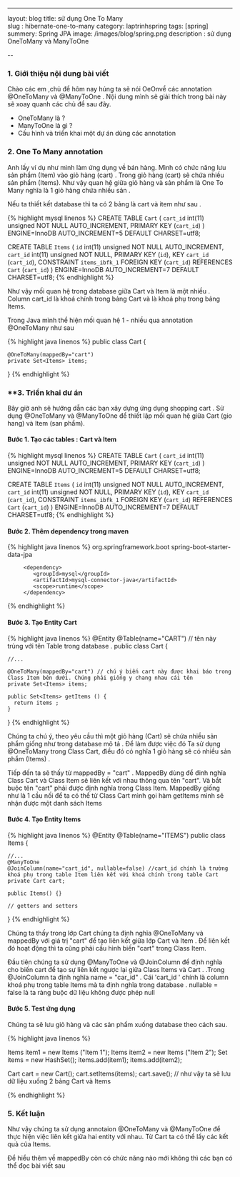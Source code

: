 ---
layout: blog
title: sử dụng One To Many  
slug : hibernate-one-to-many
category: laptrinhspring
tags: [spring]
summery: Spring JPA 
image: /images/blog/spring.png
description : sử dụng OneToMany và ManyToOne 

--
### **1. Giới thiệu nội dung bài viết**

Chào các em ,chủ đề hôm nay húng ta sẽ nói OeOnvề các annotation @OneToMany và @ManyToOne .
Nội dung mình sẽ giải thích trong bài này sẽ xoay quanh các chủ đề sau đây.
 
- OneToMany là   ?
- ManyToOne là gì ? 
- Cấu hình và triển khai một dự án dùng các annotation 


### **2. One To Many annotation**
 
Anh lấy ví dụ như mình làm ứng dụng về bán hàng. Mình có chức năng lưu sản phẩm (Item)  vào  giỏ hàng (cart) . 
Trong giỏ hàng (cart) sẽ chứa nhiều sản phẩm (Items). Như vậy quan hệ giữa giỏ hàng và sản phẩm  là One To Many nghĩa là 1 giỏ hàng chứa nhiều sản  .

Nếu ta thiết kết database thì ta có 2 bảng là cart và item như sau .

{% highlight mysql  linenos %}
CREATE TABLE `Cart` (
  `cart_id` int(11) unsigned NOT NULL AUTO_INCREMENT,
  PRIMARY KEY (`cart_id`)
) ENGINE=InnoDB AUTO_INCREMENT=5 DEFAULT CHARSET=utf8;
 
CREATE TABLE `Items` (
  `id` int(11) unsigned NOT NULL AUTO_INCREMENT,
  `cart_id` int(11) unsigned NOT NULL,
  PRIMARY KEY (`id`),
  KEY `cart_id` (`cart_id`),
  CONSTRAINT `items_ibfk_1` FOREIGN KEY (`cart_id`) REFERENCES `Cart` (`cart_id`)
) ENGINE=InnoDB AUTO_INCREMENT=7 DEFAULT CHARSET=utf8;
{% endhighlight %}


Như vậy mối quan hệ trong database giữa Cart và Item là một nhiều . Column cart_id là khoá chính trong bảng Cart và là khoá phụ trong bảng Items.

Trong Java mình thể hiện mối quan hệ 1 - nhiều qua annotation @OneToMany như sau

{% highlight java   linenos %}
public class Cart {
 
    @OneToMany(mappedBy="cart")
    private Set<Items> items;

}
{% endhighlight %}


### **3. Triển khai dư án

Bây giờ anh sẽ hướng dẫn các bạn xây dựng ứng dụng shopping cart . Sử dụng @OneToMany và @ManyToOne để thiết lập mối quan hệ giữa
Cart (gio hang) và Item (san phẩm).


#### Bước 1. Tạo các tables : Cart và Item 

{% highlight mysql  linenos %}
CREATE TABLE `Cart` (
  `cart_id` int(11) unsigned NOT NULL AUTO_INCREMENT,
  PRIMARY KEY (`cart_id`)
) ENGINE=InnoDB AUTO_INCREMENT=5 DEFAULT CHARSET=utf8;
 
CREATE TABLE `Items` (
  `id` int(11) unsigned NOT NULL AUTO_INCREMENT,
  `cart_id` int(11) unsigned NOT NULL,
  PRIMARY KEY (`id`),
  KEY `cart_id` (`cart_id`),
  CONSTRAINT `items_ibfk_1` FOREIGN KEY (`cart_id`) REFERENCES `Cart` (`cart_id`)
) ENGINE=InnoDB AUTO_INCREMENT=7 DEFAULT CHARSET=utf8;
{% endhighlight %} 

#### Bước 2. Thêm dependency trong maven
 
{% highlight java linenos %}
        <dependency>
            <groupId>org.springframework.boot</groupId>
            <artifactId>spring-boot-starter-data-jpa</artifactId>
        </dependency>
        
         <dependency>
            <groupId>mysql</groupId>
            <artifactId>mysql-connector-java</artifactId>
            <scope>runtime</scope>
         </dependency>

{% endhighlight %}

#### Bước 3. Tạo Entity Cart

{% highlight java   linenos %}
@Entity
@Table(name="CART") // tên này trùng với tên Table trong database .
public class Cart {
 
    //...
 
    @OneToMany(mappedBy="cart") // chú ý biến cart này được khai báo trong Class Item bên dưới. Chúng phải giống y chang nhau cái tên 
    private Set<Items> items;
     
    public Set<Items> getItems () {
      return items ;
    }
}
{% endhighlight %}

Chúng ta chú ý, theo yêu cầu thì một giỏ hàng (Cart) sẽ chứa nhiều sản phẩm giống như trong database mô tả . Để làm được việc đó
Ta sử dụng @OneToMany trong Class Cart, điều đó có nghĩa 1 giỏ hàng sẽ có nhiều sản phẩm (Items) . 

Tiếp đến ta sẽ thấy từ mappedBy = "cart" . MappedBy dùng để đinh nghĩa Class Cart và Class Item sẽ liên kết với nhau thông qua tên "cart". 
Và bắt buộc tên "cart" phải được định nghĩa trong Class Item. MappedBy giống như là 1 cầu nối để ta có thể từ Class Cart mình gọi hàm getItems mình
sẽ nhận được một danh sách Items 

#### Bước 4. Tạo Entity Items 

{% highlight java   linenos %}
@Entity
@Table(name="ITEMS")
public class Items {
     
    //...
    @ManyToOne
    @JoinColumn(name="cart_id", nullable=false) //cart_id chính là trường khoá phụ trong table Item liên kết với khoá chính trong table Cart
    private Cart cart;
 
    public Items() {}
     
    // getters and setters
}
{% endhighlight %}

Chúng ta thấy trong lớp Cart chúng ta định nghĩa @OneToMany và mappedBy với  giá trị "cart" để tạo liên kết giữa lớp Cart và Item  . Để liên kết 
đó hoạt động thì ta cũng phải cấu hình biến "cart" trong Class Item. 

Đầu tiên chúng ta sử dụng  @ManyToOne và @JoinColumn để định nghĩa cho biến cart để tạo sự liên kết ngược lại  giữa Class Items và Cart  . 
.Trong @JoinColumn ta định nghĩa name = "car_id" . Cái 'cart_id ' chính là  column khoá phụ trong table Items mà ta định nghĩa trong database . nullable = false là ta ràng buộc dữ liệu không được phép null 

#### Bước 5. Test ứng dụng

Chúng ta sẽ lưu giỏ hàng và các sản phẩm xuống database theo cách sau. 


{% highlight java   linenos %}
 
 Items item1 = new Items ("Item 1");
 Items item2 = new Items ("Item 2");
 Set<Items> items = new HashSet<Items>();
 items.add(item1);
 items.add(item2);
 
 Cart cart = new Cart();
 cart.setItems(items);
 cart.save(); // như vậy ta sẽ lưu dữ liệu xuống 2 bảng Cart và Items 
 

{% endhighlight %}

### **5. Kết luận**

Như vậy chúng ta sử dụng annotaion @OneToMany và @ManyToOne để thực hiện việc liên kết giữa hai entity với nhau. Từ Cart ta có thể lấy các kết quả 
của Items.

Để hiểu thêm về mappedBy còn có chức năng nào mới không thì các bạn có thể đọc bài viết sau



